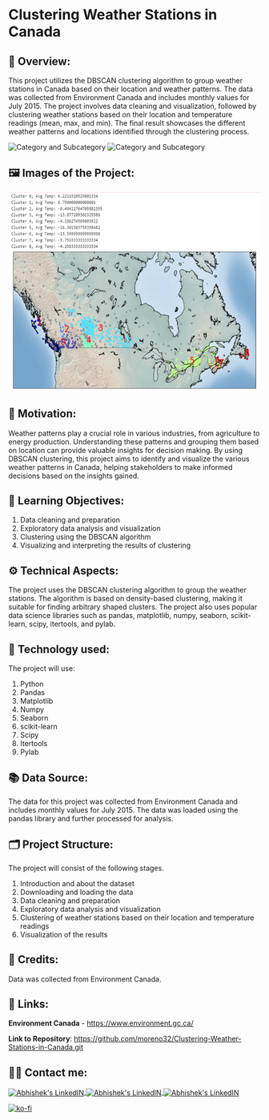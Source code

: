 # Clustering Weather Stations in Canada

## 🔄 Overview:
This project utilizes the DBSCAN clustering algorithm to group weather stations in Canada based on their location and weather patterns. The data was collected from Environment Canada and includes monthly values for July 2015. The project involves data cleaning and visualization, followed by clustering weather stations based on their location and temperature readings (mean, max, and min). The final result showcases the different weather patterns and locations identified through the clustering process.

![Category and Subcategory](https://img.shields.io/badge/Data%20Analysis%20and%20prediction-Clustering-blue)
![Category and Subcategory](https://img.shields.io/badge/Clustering-Density%20base%20clustering-yellow)

## 🖼️ Images of the Project:
<img align="center" alt="jpg" src="https://raw.githubusercontent.com/moreno32/Clustering-Weather-Stations-in-Canada/master/reports/figures/Clustering-Weather-Stations-in-Canada.png" width="600" height="401" /><br>

## 🎊 Motivation:
Weather patterns play a crucial role in various industries, from agriculture to energy production. Understanding these patterns and grouping them based on location can provide valuable insights for decision making. By using DBSCAN clustering, this project aims to identify and visualize the various weather patterns in Canada, helping stakeholders to make informed decisions based on the insights gained.

## 🏁 Learning Objectives:
1)	Data cleaning and preparation
2)	Exploratory data analysis and visualization
3)	Clustering using the DBSCAN algorithm
4)	Visualizing and interpreting the results of clustering

## ⚙️ Technical Aspects:
The project uses the DBSCAN clustering algorithm to group the weather stations. The algorithm is based on density-based clustering, making it suitable for finding arbitrary shaped clusters. The project also uses popular data science libraries such as pandas, matplotlib, numpy, seaborn, scikit-learn, scipy, itertools, and pylab.

## 🧰 Technology used:
The project will use:
1)	Python
2)	Pandas
3)	Matplotlib
4)	Numpy
5)	Seaborn
6)	scikit-learn
7)	Scipy
8)	Itertools
9)	Pylab

## 📚 Data Source:
The data for this project was collected from Environment Canada and includes monthly values for July 2015. The data was loaded using the pandas library and further processed for analysis.

## 🗂️ Project Structure:
The project will consist of the following stages.
1)	Introduction and about the dataset
2)	Downloading and loading the data
3)	Data cleaning and preparation
4)	Exploratory data analysis and visualization
5)	Clustering of weather stations based on their location and temperature readings
6)	Visualization of the results

## 👥 Credits:
Data was collected from Environment Canada.

## 🔗 Links:
**Environment Canada** - https://www.environment.gc.ca/

**Link to Repository**: https://github.com/moreno32/Clustering-Weather-Stations-in-Canada.git

## 🙋‍♂️ Contact me:
<a href= mailto:danielmoreno3291@gmail.com> <img align="center" alt="Abhishek's LinkedIN" width="32px" src="https://cdn4.iconfinder.com/data/icons/social-media-logos-6/512/112-gmail_email_mail-512.png" >
<a href="https://www.linkedin.com/in/dmoreno-ai/"> <img align="center" alt="Abhishek's LinkedIN" width="32px" src="https://cdn-icons-png.flaticon.com/512/174/174857.png">
<a href="https://www.youtube.com/@dmoreno-ai"> <img align="center" alt="Abhishek's LinkedIN" width="32px" src="https://upload.wikimedia.org/wikipedia/commons/thumb/4/4f/YouTube_social_white_squircle.svg/2048px-YouTube_social_white_squircle.svg.png" /><br>

[![ko-fi](https://ko-fi.com/img/githubbutton_sm.svg)](https://ko-fi.com/dmoreno_ai)
